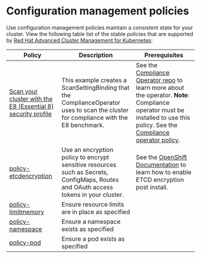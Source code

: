 # Configuration management policies

Use configuration management policies maintain a consistent state for your cluster. View the following table list of the stable policies that are supported by [Red Hat Advanced Cluster Management for Kubernetes](https://access.redhat.com/documentation/en-us/red_hat_advanced_cluster_management_for_kubernetes/2.1/html-single/security/index#kubernetes-configuration-policy-controller):

Policy  | Description | Prerequisites
------- | ----------- | -------------
[Scan your cluster with the E8 (Essential 8) security profile](./CM-Configuration-Management/policy-compliance-operator-e8-scan.yaml) | This example creates a ScanSettingBinding that the ComplianceOperator uses to scan the cluster for compliance with the E8 benchmark. | See the [Compliance Operator repo](https://github.com/openshift/compliance-operator) to learn more about the operator. **Note**: Compliance operator must be installed to use this policy. See the [Compliance operator policy](./CA-Security-Assessment-and-Authorization/policy-compliance-operator-install.yaml).
[policy-etcdencryption](./CM-Configuration-Management/policy-etcdencryption.yaml) | Use an encryption policy to encrypt sensitive resources such as Secrets, ConfigMaps, Routes and OAuth access tokens in your cluster.  | See the [OpenShift Documentation](https://access.redhat.com/documentation/en-us/openshift_container_platform/4.5/html/security/encrypting-etcd#enabling-etcd-encryption_encrypting-etcd) to learn how to enable ETCD encryption post install.
[policy-limitmemory](./CM-Configuration-Management/policy-limitmemory.yaml) | Ensure resource limits are in place as specified |
[policy-namespace](./CM-Configuration-Management/policy-namespace.yaml) | Ensure a namespace exists as specified |
[policy-pod](./CM-Configuration-Management/policy-pod.yaml) | Ensure a pod exists as specified |

